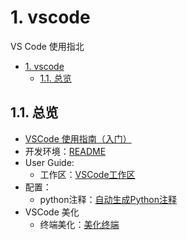 # 1. vscode

VS Code 使用指北

- [1. vscode](#1-vscode)
  - [1.1. 总览](#11-总览)

## 1.1. 总览

- [VSCode 使用指南（入门）](./docs/vscode_使用指南_入门.md)
- 开发环境：[README](./docs/dev_env/README.md)
- User Guide:
  - 工作区：[VSCode工作区](./docs/user_guide/vscode工作区.md)
- 配置：
  - python注释：[自动生成Python注释](./docs/config/python_自动生成注释.md)
- VSCode 美化
  - 终端美化：[美化终端](./docs/beautify/美化终端.md)
